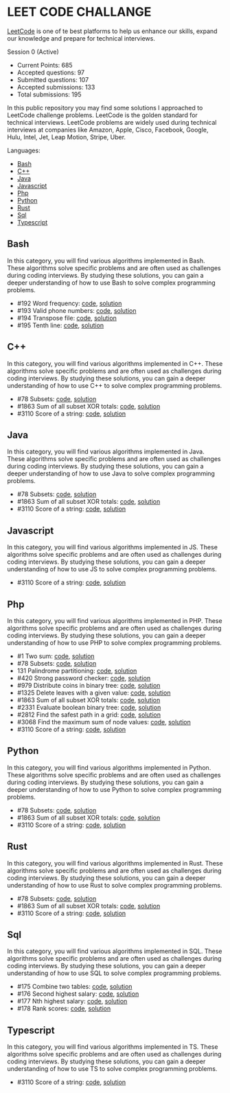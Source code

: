 # LEET CODE CHALLANGE
[LeetCode](https://leetcode.com/) is one of te best platforms to help us enhance our skills, expand our knowledge and 
prepare for technical interviews.

Session 0 (Active)
- Current Points: 685
- Accepted questions: 97
- Submitted questions: 107
- Accepted submissions: 133
- Total submissions: 195

In this public repository you may find some solutions I approached to LeetCode challenge problems. LeetCode is the 
golden standard for technical interviews. LeetCode problems are widely used during technical interviews at companies 
like Amazon, Apple, Cisco, Facebook, Google, Hulu, Intel, Jet, Leap Motion, Stripe, Uber.

Languages:
- [Bash](#sh)
- [C++](#cpp)
- [Java](#java)
- [Javascript](#js)
- [Php](#php)
- [Python](#py)
- [Rust](#rs)
- [Sql](#sql)
- [Typescript](#ts)

## <a id="sh"></a> Bash
In this category, you will find various algorithms implemented in Bash. These algorithms solve specific problems and are
often used as challenges during coding interviews. By studying these solutions, you can gain a deeper understanding of
how to use Bash to solve complex programming problems.

- #192 Word frequency: [code](bash%2F00192_word_frequency%2FSolution.sh), [solution](bash%2F00192_word_frequency%2FREADME.md)
- #193 Valid phone numbers: [code](bash%2F00192_word_frequency%2FSolution.sh), [solution](bash%2F00192_word_frequency%2FREADME.md)
- #194 Transpose file: [code](bash%2F00194_transpose_file%2FSolution.sh), [solution](bash%2F00194_transpose_file%2FREADME.md)
- #195 Tenth line: [code](bash%2F00195_tenth_line%2FSolution.sh), [solution](bash%2F00195_tenth_line%2FREADME.md)

## <a id="cpp"></a> C++
In this category, you will find various algorithms implemented in C++. These algorithms solve specific problems and are
often used as challenges during coding interviews. By studying these solutions, you can gain a deeper understanding of
how to use C++ to solve complex programming problems.

- #78 Subsets: [code](cpp%2F00078_subsets%2FSolution.cpp), [solution](cpp%2F00078_subsets%2FREADME.md)
- #1863 Sum of all subset XOR totals: [code](cpp%2F01863_sum_of_all_subset_XOR_totals%2FSolution.cpp), [solution](cpp%2F01863_sum_of_all_subset_XOR_totals%2FREADME.md)
- #3110 Score of a string: [code](cpp%2F03110_score_of_a_string%2FSolution.cpp), [solution](cpp%2F03110_score_of_a_string%2FREADME.md)

## <a id="java"></a> Java
In this category, you will find various algorithms implemented in Java. These algorithms solve specific problems and are
often used as challenges during coding interviews. By studying these solutions, you can gain a deeper understanding of
how to use Java to solve complex programming problems.

- #78 Subsets: [code](java%2F00078_subsets%2FSolution.java), [solution](java%2F00078_subsets%2FREADME.md)
- #1863 Sum of all subset XOR totals: [code](java%2F01863_sum_of_all_subset_XOR_totals%2FSolution.java), [solution](java%2F01863_sum_of_all_subset_XOR_totals%2FREADME.md)
- #3110 Score of a string: [code](java%2F03110_score_of_a_string%2FSolution.java), [solution](java%2F03110_score_of_a_string%2FREADME.md)

## <a id="js"></a> Javascript
In this category, you will find various algorithms implemented in JS. These algorithms solve specific problems and are
often used as challenges during coding interviews. By studying these solutions, you can gain a deeper understanding of
how to use JS to solve complex programming problems.

- #3110 Score of a string: [code](js%2F03110_score_of_a_string%2FSolution.js), [solution](js%2F03110_score_of_a_string%2FREADME.md)

## <a id="php"></a> Php
In this category, you will find various algorithms implemented in PHP. These algorithms solve specific problems and are 
often used as challenges during coding interviews. By studying these solutions, you can gain a deeper understanding of 
how to use PHP to solve complex programming problems.

- #1 Two sum: [code](php%2F00001_two_sum%2FSolution.php), [solution](php%2F00001_two_sum%2FREADME.md)
- #78 Subsets: [code](php%2F00078_subsets%2FSolution.php), [solution](php%2F00078_subsets%2FREADME.md)
- 131 Palindrome partitioning: [code](php%2F00131_palindrome_partitioning%2FSolution.php), [solution](php%2F00131_palindrome_partitioning%2FREADME.md)
- #420 Strong password checker: [code](php%2F00420_strong_password_checker%2FSolution.php), [solution](php%2F00420_strong_password_checker%2FREADME.md)
- #979 Distribute coins in binary tree: [code](php%2F00979_distribute_coins_in_binary_tree%2FSolution.php), [solution](php%2F00979_distribute_coins_in_binary_tree%2FREADME.md)
- #1325 Delete leaves with a given value: [code](php%2F01325_delete_leaves_with_a_given_value%2FSolution.php), [solution](php%2F01325_delete_leaves_with_a_given_value%2FREADME.md)
- #1863 Sum of all subset XOR totals: [code](php%2F01863_sum_of_all_subset_XOR_totals%2FSolution.php), [solution](php%2F01863_sum_of_all_subset_XOR_totals%2FREADME.md)
- #2331 Evaluate boolean binary tree: [code](php%2F02331_evaluate_boolean_binary_tree%2FSolution.php), [solution](php%2F02331_evaluate_boolean_binary_tree%2FREADME.md)
- #2812 Find the safest path in a grid: [code](php%2F02812_find_the_safest_path_in_a_grid%2FSolution.php), [solution](php%2F02812_find_the_safest_path_in_a_grid%2FREADME.md)
- #3068 Find the maximum sum of node values: [code](php%2F03068_find_the_maximum_sum_of_node_values%2FSolution.php), [solution](php%2F03068_find_the_maximum_sum_of_node_values%2FREADME.md)
- #3110 Score of a string: [code](php%2F03110_score_of_a_string%2FSolution.php), [solution](php%2F03110_score_of_a_string%2FREADME.md)

## <a id="py"></a> Python
In this category, you will find various algorithms implemented in Python. These algorithms solve specific problems and 
are often used as challenges during coding interviews. By studying these solutions, you can gain a deeper understanding 
of how to use Python to solve complex programming problems.

- #78 Subsets: [code](python%2F00078_subsets%2FSolutions.py), [solution](python%2F00078_subsets%2FREADME.md)
- #1863 Sum of all subset XOR totals: [code](python%2F01863_sum_of_all_subset_XOR_totals%2FSolution.py), [solution](python%2F01863_sum_of_all_subset_XOR_totals%2FREADME.md)
- #3110 Score of a string: [code](python%2F03110_score_of_a_string%2FSolution.py), [solution](python%2F03110_score_of_a_string%2FREADME.md)

## <a id="rs"></a> Rust
In this category, you will find various algorithms implemented in Rust. These algorithms solve specific problems and are 
often used as challenges during coding interviews. By studying these solutions, you can gain a deeper understanding of
how to use Rust to solve complex programming problems.

- #78 Subsets: [code](rust%2F00078_subsets%2FSolution.rs), [solution](rust%2F00078_subsets%2FREADME.md)
- #1863 Sum of all subset XOR totals: [code](rust%2F01863_sum_of_all_subset_XOR_totals%2FSolution.rs), [solution](rust%2F01863_sum_of_all_subset_XOR_totals%2FREADME.md)
- #3110 Score of a string: [code](rust%2F03110_score_of_a_string%2FSolution.rs), [solution](rust%2F03110_score_of_a_string%2FREADME.md)

## <a id="sql"></a> Sql
In this category, you will find various algorithms implemented in SQL. These algorithms solve specific problems and are
often used as challenges during coding interviews. By studying these solutions, you can gain a deeper understanding of
how to use SQL to solve complex programming problems.

- #175 Combine two tables: [code](sql%2F00175_combine_two_tables%2FSolution.sql), [solution](sql%2F00175_combine_two_tables%2FREADME.md)
- #176 Second highest salary: [code](sql%2F00176_second_highest_salary%2FSolution.sql), [solution](sql%2F00176_second_highest_salary%2FREADME.md)
- #177 Nth highest salary: [code](sql%2F00177_nth_highest_salary%2FSolution.sql), [solution](sql%2F00177_nth_highest_salary%2FREADME.md)
- #178 Rank scores: [code](sql%2F00178_rank_scores%2FSolution.sql), [solution](sql%2F00178_rank_scores%2FREADME.md)

## <a id="ts"></a> Typescript
In this category, you will find various algorithms implemented in TS. These algorithms solve specific problems and are 
often used as challenges during coding interviews. By studying these solutions, you can gain a deeper understanding of 
how to use TS to solve complex programming problems.

- #3110 Score of a string: [code](ts%2F03110_score_of_a_string%2FSolution.ts), [solution](ts%2F03110_score_of_a_string%2FREADME.md)
